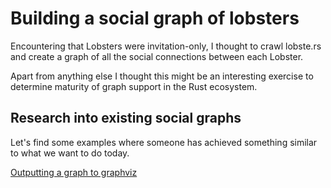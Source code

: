 # Building a social graph of lobsters

Encountering that Lobsters were invitation-only, I thought to crawl lobste.rs and create a graph of all the social connections between each Lobster.

Apart from anything else I thought this might be an interesting exercise to determine maturity of graph support in the Rust ecosystem.

## Research into existing social graphs

Let's find some examples where someone has achieved something similar to what we want to do today.

[Outputting a graph to graphviz](https://github.com/yamafaktory/craftql)